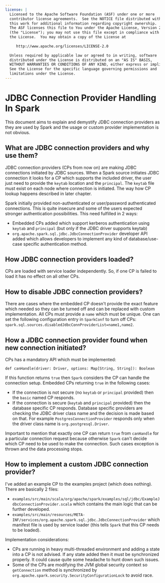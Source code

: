 ```yaml
---
license: |
  Licensed to the Apache Software Foundation (ASF) under one or more
  contributor license agreements.  See the NOTICE file distributed with
  this work for additional information regarding copyright ownership.
  The ASF licenses this file to You under the Apache License, Version 2.0
  (the "License"); you may not use this file except in compliance with
  the License.  You may obtain a copy of the License at
 
     http://www.apache.org/licenses/LICENSE-2.0
 
  Unless required by applicable law or agreed to in writing, software
  distributed under the License is distributed on an "AS IS" BASIS,
  WITHOUT WARRANTIES OR CONDITIONS OF ANY KIND, either express or implied.
  See the License for the specific language governing permissions and
  limitations under the License.
---
```


# JDBC Connection Provider Handling In Spark

This document aims to explain and demystify JDBC connection providers as they are used by Spark
and the usage or custom provider implementation is not obvious.

## What are JDBC connection providers and why use them?

JDBC connection providers (CPs from now on) are making JDBC connections initiated by JDBC sources.
When a Spark source initiates JDBC connection it looks for a CP which supports the included driver,
the user just need to provide the `keytab` location and the `principal`. The `keytab` file must exist
on each node where connection is initiated. The way how CP lookup happens described in later chapter.

Spark initially provided non-authenticated or user/password authenticated connections.
This is quite insecure and some of the users expected stronger authentication possibilities.
This need fulfilled in 2 ways:
 * Embedded CPs added which support kerberos authentication using `keytab` and `principal` (but only if the JDBC driver supports keytab)
 * `org.apache.spark.sql.jdbc.JdbcConnectionProvider` developer API added which allows developers
   to implement any kind of database/use-case specific authentication method.

## How JDBC connection providers loaded?

CPs are loaded with service loader independently. So, if one CP is failed to load it has no
effect on all other CPs.

## How to disable JDBC connection providers?

There are cases where the embedded CP doesn't provide the exact feature which needed
so they can be turned off and can be replaced with custom implementation. All CPs must provide a `name`
which must be unique. One can set the following configuration entry in `SparkConf` to turn off CPs:
`spark.sql.sources.disabledJdbcConnProviderList=name1,name2`.

## How a JDBC connection provider found when new connection initiated?

CPs has a mandatory API which must be implemented:

`def canHandle(driver: Driver, options: Map[String, String]): Boolean`

If this function returns `true` then `Spark` considers the CP can handle the connection setup.
Embedded CPs returning `true` in the following cases:
* If the connection is not secure (no `keytab` or `principal` provided) then the `basic` named CP responds.
* If the connection is secure (`keytab` and `principal` provided) then the database specific CP responds.
  Database specific providers are checking the JDBC driver class name and the decision is made based
  on that. For example `PostgresConnectionProvider` responds only when the driver class name is `org.postgresql.Driver`.

Important to mention that exactly one CP can return `true` from `canHandle` for a particular connection
request because otherwise `Spark` can't decide which CP need to be used to make the connection.
Such cases exception is thrown and the data processing stops.

## How to implement a custom JDBC connection provider?

I've added an example CP to the examples project (which does nothing).
There are basically 2 files:
* `examples/src/main/scala/org/apache/spark/examples/sql/jdbc/ExampleJdbcConnectionProvider.scala`
  which contains the main logic that can be further developed.
* `examples/src/main/resources/META-INF/services/org.apache.spark.sql.jdbc.JdbcConnectionProvider`
  which manifest file is used by service loader (this tells `Spark` that this CP needs to be loaded).

Implementation considerations:
* CPs are running in heavy multi-threaded environment and adding a state into a CP is not advised.
  If any state added then it must be synchronized properly. It could cause quite some headache to
  hunt down such issues.
* Some of the CPs are modifying the JVM global security context so `getConnection` method is
  synchronized by `org.apache.spark.security.SecurityConfigurationLock` to avoid race.
